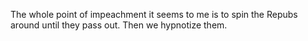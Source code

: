 The whole point of impeachment it seems to me is to spin the Repubs around until they pass out. Then we hypnotize them.
